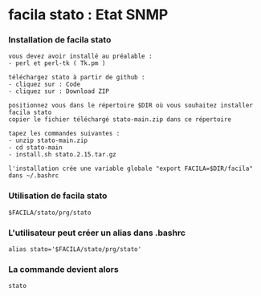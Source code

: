 # facila stato : Etat SNMP
### Installation de facila stato
```
vous devez avoir installé au préalable :
- perl et perl-tk ( Tk.pm )

téléchargez stato à partir de github :
- cliquez sur : Code
- cliquez sur : Download ZIP

positionnez vous dans le répertoire $DIR où vous souhaitez installer facila stato
copier le fichier téléchargé stato-main.zip dans ce répertoire

tapez les commandes suivantes :
- unzip stato-main.zip
- cd stato-main
- install.sh stato.2.15.tar.gz

l'installation crée une variable globale "export FACILA=$DIR/facila" dans ~/.bashrc
```
### Utilisation de facila stato
```
$FACILA/stato/prg/stato
```
### L'utilisateur peut créer un alias dans .bashrc
```
alias stato='$FACILA/stato/prg/stato'
```
### La commande devient alors
```
stato
```
